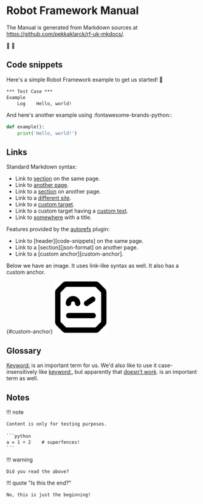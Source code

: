 # Robot Framework Manual

The Manual is generated from Markdown sources at https://github.com/pekkaklarck/rf-uk-mkdocs/.

:blue_book: :open_book:

## Code snippets

Here's a simple Robot Framework example to get us started! :rocket:

```robotframework
*** Test Case ***
Example
    Log    Hello, world!
```

And here's another example using :fontawesome-brands-python::

```python
def example():
    print('Hello, world!')
```

## Links

Standard Markdown syntax:

- Link to [section](#code-snippets) on the same page.
- Link to [another page](using/data.md).
- Link to a [section](using/data.md#json-format) on another page.
- Link to a [different site](http://robotframework).
- Link to a [custom target][].
- Link to a custom target having a [custom text][custom target].
- Link to [somewhere](#code-snippets "This is a title") with a title.

[custom target]: http://robotframework.org

Features provided by the [autorefs](https://mkdocstrings.github.io/autorefs/) plugin:

- Link to [header][code-snippets] on the same page.
- Link to a [section][json-format] on another page.
- Link to a [custom anchor][custom-anchor].

Below we have an image. It uses link-like syntax as well. It also has a custom
anchor.

[](){#custom-anchor}
![Logo](styles/logo.png)

## Glossary

<Keyword:> is an important term for us. We'd also like to use it case-insensitively
like <keyword:>, but apparently that [doesn't work](https://github.com/realtimeprojects/mkdocs-ezglossary/issues/21).
<Library keyword:> is an important term as well.

## Notes

!!! note

    Content is only for testing purposes.

    ```python
    a = 1 + 2    # superfences!
    ```

!!! warning

    Did you read the above?

!!! quote "Is this the end?"

    No, this is just the beginning!
